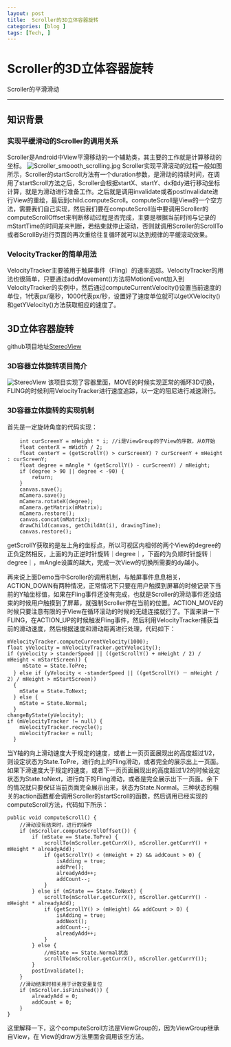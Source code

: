 ```yaml
---
layout: post  
title:  Scroller的3D立体容器旋转
categories: [blog ]  
tags: [Tech, ]     
---
```

# Scroller的3D立体容器旋转
Scroller的平滑滑动
****


## 知识背景

### 实现平缓滑动的Scroller的调用关系
Scroller是Android中View平滑移动的一个辅助类，其主要的工作就是计算移动的坐标。
![Scroller_smoooth_scrolling.jpg](http://i4.piimg.com/4851/cc766698c2370e22.png)
Scroller实现平滑滚动的过程一般如图所示，Scroller的startScroll方法有一个duration参数，是滑动的持续时间，在调用了startScroll方法之后，Scroller会根据startX、startY、dx和dy进行移动坐标计算，就是为滑动进行准备工作。之后就是调用invalidate或者postInvalidate进行View的重绘，最后到child.computeScroll。computeScroll是View的一个空方法，需要我们自己实现，然后我们要在computeScroll当中要调用Scroller的computeScrollOffset来判断移动过程是否完成，主要是根据当前时间与记录的mStartTime的时间差来判断，若结束就停止滚动，否则就调用Scroller的ScrollTo或者ScrollBy进行页面的再次重绘往复循环就可以达到规律的平缓滚动效果。

### VelocityTracker的简单用法
VelocityTracker主要被用于触屏事件（Fling）的速率追踪。VelocityTracker的用法也很简单，只要通过addMovement()方法将MotionEvent加入到VelocityTracker的实例中，然后通过computeCurrentVelocity()设置当前速度的单位，1代表px/毫秒，1000代表px/秒，设置好了速度单位就可以getXVelocity()和getYVelocity()方法获取相应的速度了。

## 3D立体容器旋转
github项目地址[StereoView](https://github.com/ImmortalZ/StereoView)

### 3D容器立体旋转项目简介
![StereoView](http://img.blog.csdn.net/20160715183949279)
该项目实现了容器里面，MOVE的时候实现正常的循环3D切换，FLING的时候利用VelocityTracker进行速度追踪，以一定的阻尼进行减速滑行。

### 3D容器立体旋转的实现机制
首先是一定旋转角度的代码实现：

        int curScreenY = mHeight * i; //i是ViewGroup的子View的序数，从0开始
        float centerX = mWidth / 2;
        float centerY = (getScrollY() > curScreenY) ? curScreenY + mHeight : curScreenY;
        float degree = mAngle * (getScrollY() - curScreenY) / mHeight;
        if (degree > 90 || degree < -90) {
            return;
        }
        canvas.save();
        mCamera.save();
        mCamera.rotateX(degree);
        mCamera.getMatrix(mMatrix);
        mCamera.restore();
        canvas.concat(mMatrix);
        drawChild(canvas, getChildAt(i), drawingTime);
        canvas.restore();

getScrollY获取的是左上角的坐标点，所以可视区内相邻的两个View的degree的正负定然相反，上面的为正逆时针旋转｜degree｜，下面的为负顺时针旋转｜degree｜，mAngle设置的越大，完成一次View的切换所需要的dy越小。

再来说上面Demo当中Scroller的调用机制，与触屏事件息息相关，ACTION_DOWN有两种情况，正常情况下只要在用户触摸到屏幕的时候记录下当前的Y轴坐标值，如果在Fling事件还没有完成，也就是Scroller的滑动事件还没结束的时候用户触摸到了屏幕，就强制Scroller停在当前的位置。ACTION_MOVE的时候只要注意有限的子View在循环滚动的时候的无缝连接就行了。下面来讲一下FLING，在ACTION_UP的时候触发Fling事件，然后利用VelocityTracker捕获当前的滑动速度，然后根据速度和滑动距离进行处理，代码如下： 

    mVelocityTracker.computeCurrentVelocity(1000);
    float yVelocity = mVelocityTracker.getYVelocity();
    if (yVelocity > standerSpeed || ((getScrollY() + mHeight / 2) / mHeight < mStartScreen)) {
         mState = State.ToPre;
      } else if (yVelocity < -standerSpeed || ((getScrollY() － mHeight / 2) / mHeight > mStartScreen))     
      {
        mState = State.ToNext;
      } else {
        mState = State.Normal;
      }
    changeByState(yVelocity);
    if (mVelocityTracker != null) {
        mVelocityTracker.recycle();
        mVelocityTracker = null;
      }
当Y轴的向上滑动速度大于规定的速度，或者上一页页面展现出的高度超过1/2，则设定状态为State.ToPre，进行向上的Fling滑动，或者完全的展示出上一页面。如果下滑速度大于规定的速度，或者下一页页面展现出的高度超过1/2的时候设定状态为State.toNext，进行向下的Fling滑动，或者是完全展示出下一页面。余下的情况就只要保证当前页面完全展示出来，状态为State.Normal。三种状态的相关的action函数都会调用Scroller的startScroll的函数，然后调用已经实现的computeScroll方法，代码如下所示：
         
    public void computeScroll() {
        //滑动没有结束时，进行的操作
        if (mScroller.computeScrollOffset()) {
            if (mState == State.ToPre) {
                scrollTo(mScroller.getCurrX(), mScroller.getCurrY() + mHeight * alreadyAdd);
                if (getScrollY() < (mHeight + 2) && addCount > 0) {
                    isAdding = true;
                    addPre();
                    alreadyAdd++;
                    addCount--;
                }
            } else if (mState == State.ToNext) {
                scrollTo(mScroller.getCurrX(), mScroller.getCurrY() - mHeight * alreadyAdd);
                if (getScrollY() > (mHeight) && addCount > 0) {
                    isAdding = true;
                    addNext();
                    addCount--;
                    alreadyAdd++;
                }
            } else {
                //mState == State.Normal状态
                scrollTo(mScroller.getCurrX(), mScroller.getCurrY());
            }
            postInvalidate();
        }
        //滑动结束时相关用于计数变量复位
        if (mScroller.isFinished()) {
            alreadyAdd = 0;
            addCount = 0;
        }
    }

这里解释一下，这个computeScroll方法是ViewGroup的，因为ViewGroup继承自View，在 View的draw方法里面会调用该空方法。
 



